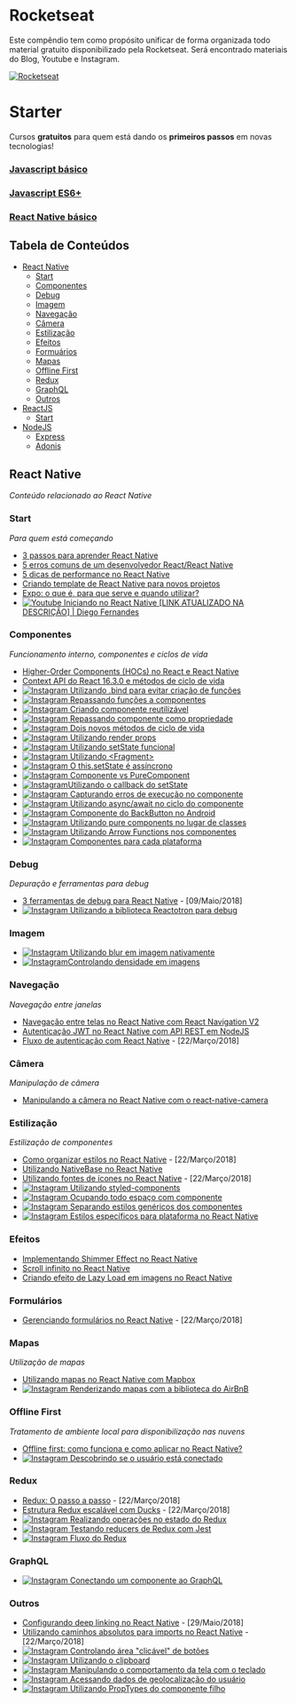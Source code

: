 # Rocketseat

Este compêndio tem como propósito unificar de forma organizada todo material gratuito disponibilizado pela Rocketseat. Será encontrado materiais do Blog, Youtube e Instagram.

[![Rocketseat](https://rocketseat.com.br/static/favicon.png)](https://rocketseat.com.br)

# Starter

Cursos **gratuitos** para quem está dando os **primeiros passos** em novas tecnologias!

### [Javascript básico](https://rocketseat.com.br/curso-javascript-basico-do-zero)

### [Javascript ES6+](https://rocketseat.com.br/curso-javascript-es6)

### [React Native básico](https://rocketseat.com.br/minicurso-react-native-para-iniciantes)

## Tabela de Conteúdos

- [React Native](#react-native)
  - [Start](#rn-start)
  - [Componentes](#rn-structure)
  - [Debug](#rn-debug)
  - [Imagem](#rn-image)
  - [Navegação](#rn-navigation)
  - [Câmera](#rn-camera)
  - [Estilização](#rn-styled)
  - [Efeitos](#rn-effects)
  - [Formuários](#rn-forms)
  - [Mapas](#rn-maps)
  - [Offline First](#rn-offline-first)
  - [Redux](#rn-redux)
  - [GraphQL](#rn-graphql)
  - [Outros](#rn-other)
- [ReactJS](#reactjs)
  - [Start](#reactjs-start)
- [NodeJS](#nodejs)
  - [Express](#express)
  - [Adonis](#adonis)

## React Native

_Conteúdo relacionado ao React Native_

### Start

_Para quem está começando_

- [3 passos para aprender React Native](https://blog.rocketseat.com.br/3-passos-para-aprender-react-native/)
- [5 erros comuns de um desenvolvedor React/React Native](https://blog.rocketseat.com.br/5-erros-comuns-de-um-desenvolvedor-react-react-native/)
- [5 dicas de performance no React Native](https://blog.rocketseat.com.br/5-dicas-de-performance-no-react-native/)
- [Criando template de React Native para novos projetos](https://blog.rocketseat.com.br/templates-react-native/)
- [Expo: o que é, para que serve e quando utilizar?](https://blog.rocketseat.com.br/expo-react-native/)
- [![Youtube](https://raw.githubusercontent.com/Rocketseat/awesome/master/youtube.png) Iniciando no React Native [LINK ATUALIZADO NA DESCRIÇÃO] | Diego Fernandes](https://www.youtube.com/watch?v=Ebfi4LsCWGU)

### Componentes

_Funcionamento interno, componentes e ciclos de vida_

- [Higher-Order Components (HOCs) no React e React Native](https://blog.rocketseat.com.br/higher-order-components-hocs-no-react-e-react-native/)
- [Context API do React 16.3.0 e métodos de ciclo de vida](https://blog.rocketseat.com.br/context-api-react-16-ciclo-de-vida/)
- [![Instagram](https://raw.githubusercontent.com/Rocketseat/awesome/master/instagram.png) Utilizando .bind para evitar criação de funções](https://www.instagram.com/p/Bj5RFQpnuex/?taken-by=rocketseat_oficial)
- [![Instagram](https://raw.githubusercontent.com/Rocketseat/awesome/master/instagram.png) Repassando funções a componentes](https://www.instagram.com/p/BjUuRcHnqba/?taken-by=rocketseat_oficial)
- [![Instagram](https://raw.githubusercontent.com/Rocketseat/awesome/master/instagram.png) Criando componente reutilizável](https://www.instagram.com/p/BiwsabGnbfO/?taken-by=rocketseat_oficial)
- [![Instagram](https://raw.githubusercontent.com/Rocketseat/awesome/master/instagram.png) Repassando componente como propriedade](https://www.instagram.com/p/Bijy_TrH_5r/?taken-by=rocketseat_oficial)
- [![Instagram](https://raw.githubusercontent.com/Rocketseat/awesome/master/instagram.png) Dois novos métodos de ciclo de vida](https://www.instagram.com/p/Bie98BKHHkS/?taken-by=rocketseat_oficial)
- [![Instagram](https://raw.githubusercontent.com/Rocketseat/awesome/master/instagram.png) Utilizando render props](https://www.instagram.com/p/Bh6mdRrnDrM/?taken-by=rocketseat_oficial)
- [![Instagram](https://raw.githubusercontent.com/Rocketseat/awesome/master/instagram.png) Utilizando setState funcional](https://www.instagram.com/p/Bhokt1IHCFA/?taken-by=rocketseat_oficial)
- [![Instagram](https://raw.githubusercontent.com/Rocketseat/awesome/master/instagram.png) Utilizando \<Fragment>](https://www.instagram.com/p/BhEhWfZg0iD/?taken-by=rocketseat_oficial)
- [![Instagram](https://raw.githubusercontent.com/Rocketseat/awesome/master/instagram.png) O this.setState é assíncrono](https://www.instagram.com/p/Bg3piUogn37/?taken-by=rocketseat_oficial)
- [![Instagram](https://raw.githubusercontent.com/Rocketseat/awesome/master/instagram.png) Componente vs PureComponent](https://www.instagram.com/p/Bgy7a3bACej/?taken-by=rocketseat_oficial)
- [![Instagram](https://raw.githubusercontent.com/Rocketseat/awesome/master/instagram.png)Utilizando o callback do setState](https://www.instagram.com/p/Bb4QDxgAzW5/?taken-by=rocketseat_oficial)
- [![Instagram](https://raw.githubusercontent.com/Rocketseat/awesome/master/instagram.png) Capturando erros de execução no componente](https://www.instagram.com/p/Bawa0oXgbZS/?taken-by=rocketseat_oficial)
- [![Instagram](https://raw.githubusercontent.com/Rocketseat/awesome/master/instagram.png) Utilizando async/await no ciclo do componente](https://www.instagram.com/p/BaCojDLALl4/?taken-by=rocketseat_oficial)
- [![Instagram](https://raw.githubusercontent.com/Rocketseat/awesome/master/instagram.png) Componente do BackButton no Android](https://www.instagram.com/p/BZRdroaA_1W/?taken-by=rocketseat_oficial)
- [![Instagram](https://raw.githubusercontent.com/Rocketseat/awesome/master/instagram.png) Utilizando pure components no lugar de classes](https://www.instagram.com/p/BY6Tz34gZBG/?taken-by=rocketseat_oficial)
- [![Instagram](https://raw.githubusercontent.com/Rocketseat/awesome/master/instagram.png) Utilizando Arrow Functions nos componentes](https://www.instagram.com/p/BYoVW5FAMCR/?taken-by=rocketseat_oficial)
- [![Instagram](https://raw.githubusercontent.com/Rocketseat/awesome/master/instagram.png) Componentes para cada plataforma](https://www.instagram.com/p/BWFaXH6gwA_/?taken-by=rocketseat_oficial)

### Debug

_Depuração e ferramentas para debug_

- [3 ferramentas de debug para React Native](https://blog.rocketseat.com.br/3-ferramentas-de-debug-para-react-native/) - [09/Maio/2018]
- [![Instagram](https://raw.githubusercontent.com/Rocketseat/awesome/master/instagram.png) Utilizando a biblioteca Reactotron para debug](https://www.instagram.com/p/BYWLVc1AsnF/?taken-by=rocketseat_oficial)

### Imagem

- [![Instagram](https://raw.githubusercontent.com/Rocketseat/awesome/master/instagram.png) Utilizando blur em imagem nativamente](https://www.instagram.com/p/BdkZrfggsuL/?taken-by=rocketseat_oficial)
- [![Instagram](https://raw.githubusercontent.com/Rocketseat/awesome/master/instagram.png)Controlando densidade em imagens](https://www.instagram.com/p/BlnfV4CnPu5/?taken-by=rocketseat_oficial)

### Navegação

_Navegação entre janelas_

- [Navegação entre telas no React Native com React Navigation V2](https://blog.rocketseat.com.br/react-navigation-react-native/)
- [Autenticação JWT no React Native com API REST em NodeJS](https://blog.rocketseat.com.br/autenticacao-react-native-nodejs/)
- [Fluxo de autenticação com React Native](https://blog.rocketseat.com.br/fluxo-de-autenticacao-com-react-native/) - [22/Março/2018]

### Câmera

_Manipulação de câmera_

- [Manipulando a câmera no React Native com o react-native-camera](https://blog.rocketseat.com.br/react-native-camera/)

### Estilização

_Estilização de componentes_

- [Como organizar estilos no React Native](https://blog.rocketseat.com.br/como-organizar-estilos-no-react-native/) - [22/Março/2018]
- [Utilizando NativeBase no React Native](https://blog.rocketseat.com.br/native-base-no-react-native/)
- [Utilizando fontes de ícones no React Native](https://blog.rocketseat.com.br/utilizando-fontes-de-icones-no-react-native/) - [22/Março/2018]
- [![Instagram](https://raw.githubusercontent.com/Rocketseat/awesome/master/instagram.png) Utilizando styled-components](https://www.instagram.com/p/BjCsqZZHi0D/?taken-by=rocketseat_oficial)
- [![Instagram](https://raw.githubusercontent.com/Rocketseat/awesome/master/instagram.png) Ocupando todo espaço com componente](https://www.instagram.com/p/BcKR3NmADVI/?taken-by=rocketseat_oficial)
- [![Instagram](https://raw.githubusercontent.com/Rocketseat/awesome/master/instagram.png) Separando estilos genéricos dos componentes](https://www.instagram.com/p/BY_bZL3A4Vf/?taken-by=rocketseat_oficial)
- [![Instagram](https://raw.githubusercontent.com/Rocketseat/awesome/master/instagram.png) Estilos específicos para plataforma no React Native](https://www.instagram.com/p/BWLEL3kAVzZ/?taken-by=rocketseat_oficial)

### Efeitos

- [Implementando Shimmer Effect no React Native](https://blog.rocketseat.com.br/react-native-shimmer/)
- [Scroll infinito no React Native](https://blog.rocketseat.com.br/scroll-infinito-no-react-native/)
- [Criando efeito de Lazy Load em imagens no React Native](https://blog.rocketseat.com.br/criando-efeito-de-lazy-load-em-imagens-no-react-native/)

### Formulários

- [Gerenciando formulários no React Native](https://blog.rocketseat.com.br/gerenciando-formularios-no-react-native/) - [22/Março/2018]

### Mapas

_Utilização de mapas_

- [Utilizando mapas no React Native com Mapbox](https://blog.rocketseat.com.br/react-native-map/)
- [![Instagram](https://raw.githubusercontent.com/Rocketseat/awesome/master/instagram.png) Renderizando mapas com a biblioteca do AirBnB](https://www.instagram.com/p/BYbbDTNgTjr/?taken-by=rocketseat_oficial)

### Offline First

_Tratamento de ambiente local para disponibilização nas nuvens_

- [Offline first: como funciona e como aplicar no React Native?](https://blog.rocketseat.com.br/offline-first-react-native/)
- [![Instagram](https://raw.githubusercontent.com/Rocketseat/awesome/master/instagram.png) Descobrindo se o usuário está conectado]()

### Redux

- [Redux: O passo a passo](https://blog.rocketseat.com.br/redux-o-passo-a-passo/) - [22/Março/2018]
- [Estrutura Redux escalável com Ducks](https://blog.rocketseat.com.br/estrutura-redux-escalavel-com-ducks/) - [22/Março/2018]
- [![Instagram](https://raw.githubusercontent.com/Rocketseat/awesome/master/instagram.png) Realizando operações no estado do Redux](https://www.instagram.com/p/BjZ3uobnyzg/?taken-by=rocketseat_oficial)
- [![Instagram](https://raw.githubusercontent.com/Rocketseat/awesome/master/instagram.png) Testando reducers de Redux com Jest](https://www.instagram.com/p/BZ1xdX7gPHX/?taken-by=rocketseat_oficial)
- [![Instagram](https://raw.githubusercontent.com/Rocketseat/awesome/master/instagram.png) Fluxo do Redux](https://www.instagram.com/p/BZTYYAjAp7N/?taken-by=rocketseat_oficial)

### GraphQL

- [![Instagram](https://raw.githubusercontent.com/Rocketseat/awesome/master/instagram.png) Conectando um componente ao GraphQL](https://www.instagram.com/p/BaZwS5zAUB9/?taken-by=rocketseat_oficial)

### Outros

- [Configurando deep linking no React Native](https://blog.rocketseat.com.br/configurando-deep-linking-no-react-native/) - [29/Maio/2018]
- [Utilizando caminhos absolutos para imports no React Native](https://blog.rocketseat.com.br/utilizando-caminhos-absolutos-para-imports-no-react-native/) - [22/Março/2018]
- [![Instagram](https://raw.githubusercontent.com/Rocketseat/awesome/master/instagram.png) Controlando área "clicável" de botões](https://www.instagram.com/p/BlandieHiRW/?taken-by=rocketseat_oficial)
- [![Instagram](https://raw.githubusercontent.com/Rocketseat/awesome/master/instagram.png) Utilizando o clipboard](https://www.instagram.com/p/BccTMcfAt2S/?taken-by=rocketseat_oficial)
- [![Instagram](https://raw.githubusercontent.com/Rocketseat/awesome/master/instagram.png) Manipulando o comportamento da tela com o teclado](https://www.instagram.com/p/BbmQ4LJgrDx/?taken-by=rocketseat_oficial)
- [![Instagram](https://raw.githubusercontent.com/Rocketseat/awesome/master/instagram.png) Acessando dados de geolocalização do usuário](https://www.instagram.com/p/BaUceBhAprY/?taken-by=rocketseat_oficial)
- [![Instagram](https://raw.githubusercontent.com/Rocketseat/awesome/master/instagram.png) Utilizando PropTypes do componente filho](https://www.instagram.com/p/BZeedPVAsRn/?taken-by=rocketseat_oficial)
